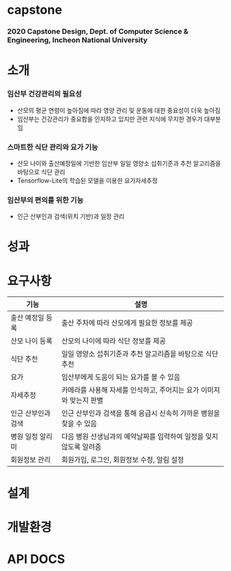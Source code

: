 # capstone
### 2020 Capstone Design, Dept. of Computer Science &amp; Engineering, Incheon National University
  
# 소개
### 임산부 건강관리의 필요성
  * 산모의 평균 연령이 높아짐에 따라 영양 관리 및 운동에 대한 중요성이 더욱 높아짐
  * 임산부는 건강관리가 중요함을 인지하고 있지만 관련 지식에 무지한 경우가 대부분임
### 스마트한 식단 관리와 요가 기능
  * 산모 나이와 출산예정일에 기반한 임산부 일일 영양소 섭취기준과 추천 알고리즘을 바탕으로 식단 관리
  * Tensorflow-Lite의 학습된 모델을 이용한 요가자세추정
### 임산부의 편의를 위한 기능
  * 인근 산부인과 검색(위치 기반)과 일정 관리

# 성과

# 요구사항
| 기능 | 설명 |
| --------------- | -------------------------------------------------- |
|출산 예정일 등록|출산 주차에 따라 산모에게 필요한 정보를 제공|
|산모 나이 등록|산모의 나이에 따라 식단 정보를 제공|
|식단 추천|일일 영양소 섭취기준과 추천 알고리즘을 바탕으로 식단 추천|
|요가|임산부에게 도움이 되는 요가를 볼 수 있음|
|자세추정|카메라를 사용해 자세를 인식하고, 주어지는 요가 이미지와 맞는지 판별|
|인근 산부인과 검색|인근 산부인과 검색을 통해 응급시 신속히 가까운 병원을 찾을 수 있음|
|병원 일정 알리미|다음 병원 선생님과의 예약날짜를 입력하여 일정을 잊지 않도록 알려줌|
|회원정보 관리|회원가입, 로그인, 회원정보 수정, 알림 설정|

# 설계

# 개발환경

# API DOCS

